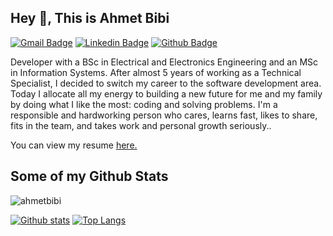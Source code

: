 <!--
**ahmetbibi/ahmetbibi** is a ✨ _special_ ✨ repository because its `README.md` (this file) appears on your GitHub profile.

Here are some ideas to get you started:

- 🔭 I’m currently working on ...
- 🌱 I’m currently learning ...
- 👯 I’m looking to collaborate on ...
- 🤔 I’m looking for help with ...
- 💬 Ask me about ...
- 📫 How to reach me: ...
- 😄 Pronouns: ...
- ⚡ Fun fact: ...
-->

## Hey 👋, This is Ahmet Bibi
[![Gmail Badge](https://img.shields.io/badge/-ahmetbibi@gmail.com-c14438?style=flat&logo=Gmail&logoColor=white&link=mailto:ahmetbibi@gmail.com)](mailto:ahmetbibi@gmail.com) 
[![Linkedin Badge](https://img.shields.io/badge/-ahmetbibi-0072b1?style=flat&logo=Linkedin&logoColor=white&link=https://www.linkedin.com/in/ahmetbibi/)](https://www.linkedin.com/in/ahmetbibi/) [![Github Badge](https://img.shields.io/badge/-ahmetbibi-grey?style=flat&logo=github&logoColor=white&link=https://github.com/ahmetbibi/)](https://www.github.com/ahmetbibi/) <p align='left'>Developer with a BSc in Electrical and Electronics Engineering and an MSc in Information Systems. After almost 5 years of working as a Technical Specialist, I decided to switch my career to the software development area. Today I allocate all my energy to building a new future for me and my family by doing what I like the most: coding and solving problems. I'm a responsible and hardworking person who cares, learns fast, likes to share, fits in the team, and takes work and personal growth seriously..</p><p align='left'> You can view my resume <a href='https://drive.google.com/file/d/1SmwlWnW_nvmSemrDL8UGeK-sH1I6x7uM/view?usp=sharing ' target=_blank><u>here</u>.</a></p>
## Some of my Github Stats
<p align=left> <img src=https://komarev.com/ghpvc/?username=ahmetbibi alt=ahmetbibi /> </p>

[![Github stats](https://github-readme-stats.vercel.app/api?username=ahmetbibi&show_icons=true&include_all_commits=true)](https://github.com/ahmetbibi/github-readme-stats)
[![Top Langs](https://github-readme-stats.vercel.app/api/top-langs/?username=ahmetbibi&layout=compact)](https://github.com/ahmetbibi/github-readme-stats)

